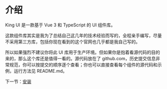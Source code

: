 # 介绍

King UI 是一款基于 Vue 3 和 TypeScript 的 UI 组件库。

这款组件库其实是我为了总结自己这几年的技术经验而写的，全程亲手编写，尽量不采用第三方库，包括你现在看到的这个官网也几乎都是我自己写的。

所以如果强烈不建议你将此 UI 库用于生产环境。但如果你是抱着看源代码的目的来的，那么这个库还是值得一看的。源代码放在了
github.com，历史提交信息非常规范，你可以按提交的顺序逐个查看；你也可以直接查看每个组件的源代码和示例，运行方法见 README.md。

下一节：[安装](#/doc/install)